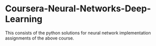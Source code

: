 # Coursera-Neural-Networks-Deep-Learning
This consists of the python solutions for neural network implementation assignments of the above course.
